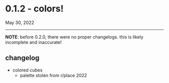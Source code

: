 # 0.1.2 - colors!
May 30, 2022
<hr>
<strong>NOTE</strong>: before 0.2.0, there were no proper changelogs. this is likely incomplete and inaccurate!

## changelog

- colored cubes
  - palette stolen from r/place 2022